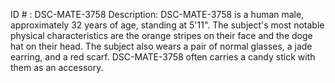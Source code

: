 ID # : DSC-MATE-3758
Description: DSC-MATE-3758 is a human male, approximately 32 years of age, standing at 5'11". The subject's most notable physical characteristics are the orange stripes on their face and the doge hat on their head. The subject also wears a pair of normal glasses, a jade earring, and a red scarf. DSC-MATE-3758 often carries a candy stick with them as an accessory.